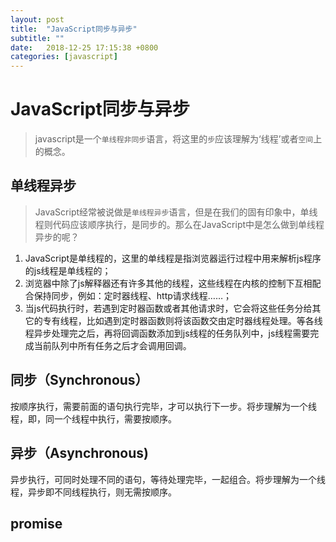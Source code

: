 ```yaml
---
layout: post
title:  "JavaScript同步与异步"
subtitle: ""
date:   2018-12-25 17:15:38 +0800
categories: [javascript]
---
```


# JavaScript同步与异步

> javascript是一个`单线程非同步`语言，将这里的`步`应该理解为‘线程’或者`空间`上的概念。

## 单线程异步

> JavaScript经常被说做是`单线程异步`语言，但是在我们的固有印象中，单线程则代码应该顺序执行，是同步的。那么在JavaScript中是怎么做到单线程异步的呢？

1. JavaScript是单线程的，这里的单线程是指浏览器运行过程中用来解析js程序的js线程是单线程的；
2. 浏览器中除了js解释器还有许多其他的线程，这些线程在内核的控制下互相配合保持同步，例如：定时器线程、http请求线程……；
3. 当js代码执行时，若遇到定时器函数或者其他请求时，它会将这些任务分给其它的专有线程，比如遇到定时器函数则将该函数交由定时器线程处理。等各线程异步处理完之后，再将回调函数添加到js线程的任务队列中，js线程需要完成当前队列中所有任务之后才会调用回调。

## 同步（Synchronous）

按顺序执行，需要前面的语句执行完毕，才可以执行下一步。将步理解为一个线程，即，同一个线程中执行，需要按顺序。

## 异步（Asynchronous)

异步执行，可同时处理不同的语句，等待处理完毕，一起组合。将步理解为一个线程，异步即不同线程执行，则无需按顺序。

## promise




